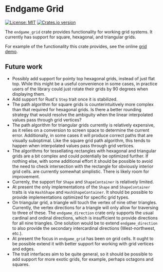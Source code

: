 # Endgame Grid

[![License: MIT](https://img.shields.io/badge/License-MIT-yellow.svg)](https://opensource.org/licenses/MIT)
<a href="https://crates.io/crates/endgame_grid"><img src="https://img.shields.io/crates/v/endgame_grid?style=flat-square" alt="Crates.io version" /></a>

The `endgame_grid` crate provides functionality for working grid systems.
It currently has support for square, hexagonal, and triangular grids.

For example of the functionality this crate provides, see the online
[grid demo](https://gawashburn.github.io/endgame_grid_demo/).

## Future work

* Possibly add support for pointy top hexagonal grids, instead of just flat top.
  While this might be a useful convenience in some cases, in practice users of
  the library could just rotate their grids by 90 degrees when displaying them.
* Add support for Rust's `Step` trait once it is stabilized.
* The path algorithm for square grids is counterintuitively more complex than
  that required for hexagonal grids. Is there a better rounding strategy that
  would resolve the ambiguity when the linear interpolated values pass through
  grid vertices?
* The path algorithm for triangular grids currently is relatively expensive,
  as it relies on a conversion to screen space to determine the current error.
  Additionally, in some cases it will produce correct paths that are visually
  suboptimal. Like the square grid path algorithm, this tends to happen when
  interpolated values pass through grid vertices.
* The algorithms for tessellating rectangles with hexagonal and triangular grids
  are a bit complex and could potentially be optimized further. If nothing
  else, with some additional effort it should be possible to avoid the need to
  check intersection with the rectangle for obviously interior grid cells.
  are currently somewhat simplistic. There is likely room for improvement.
* Currenly, the support for `Shape` and `ShapeContainer` is relatively limited.
* At present the only implementations of the `Shape` and `ShapeContainer`
  traits is via `HashShape` and `HashShapeContainer`. It should be possible to
  provide implementations optimized for specific grid types.
* On triangular grid, a triangle will touch the vertex of nine other triangles.
  Currently, the vertex directions for a triangle will only allow for traversing
  to three of these. The `endgame_direction` crate only supports the usual
  cardinal and ordinal directions, which is insufficient to provide directions
  for all nine triangles. One solution would be to extend `endgame_direction`
  to also provide the secondary intercardinal directions
  (West-northwest, etc.).
* At present the focus in `endgame_grid` has been on grid cells. It ought
  to be possible extend it with better support for working with grid vertices
  and edges.
* The trait interfaces aim to be quite general, so it should be possible to add
  support for more exotic grids, for example, perhaps octagons and squares.